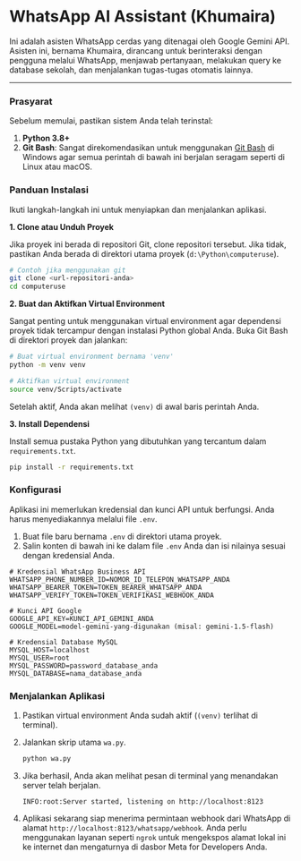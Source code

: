 # WhatsApp AI Assistant (Khumaira)

Ini adalah asisten WhatsApp cerdas yang ditenagai oleh Google Gemini API. Asisten ini, bernama Khumaira, dirancang untuk berinteraksi dengan pengguna melalui WhatsApp, menjawab pertanyaan, melakukan query ke database sekolah, dan menjalankan tugas-tugas otomatis lainnya.

---

### Prasyarat

Sebelum memulai, pastikan sistem Anda telah terinstal:

1.  **Python 3.8+**
2.  **Git Bash**: Sangat direkomendasikan untuk menggunakan [Git Bash](https://git-scm.com/downloads/) di Windows agar semua perintah di bawah ini berjalan seragam seperti di Linux atau macOS.

### Panduan Instalasi

Ikuti langkah-langkah ini untuk menyiapkan dan menjalankan aplikasi.

**1. Clone atau Unduh Proyek**

Jika proyek ini berada di repositori Git, clone repositori tersebut. Jika tidak, pastikan Anda berada di direktori utama proyek (`d:\Python\computeruse`).

```bash
# Contoh jika menggunakan git
git clone <url-repositori-anda>
cd computeruse
```

**2. Buat dan Aktifkan Virtual Environment**

Sangat penting untuk menggunakan virtual environment agar dependensi proyek tidak tercampur dengan instalasi Python global Anda. Buka Git Bash di direktori proyek dan jalankan:

```bash
# Buat virtual environment bernama 'venv'
python -m venv venv

# Aktifkan virtual environment
source venv/Scripts/activate
```

Setelah aktif, Anda akan melihat `(venv)` di awal baris perintah Anda.

**3. Install Dependensi**

Install semua pustaka Python yang dibutuhkan yang tercantum dalam `requirements.txt`.

```bash
pip install -r requirements.txt
```

### Konfigurasi

Aplikasi ini memerlukan kredensial dan kunci API untuk berfungsi. Anda harus menyediakannya melalui file `.env`.

1.  Buat file baru bernama `.env` di direktori utama proyek.
2.  Salin konten di bawah ini ke dalam file `.env` Anda dan isi nilainya sesuai dengan kredensial Anda.

```env
# Kredensial WhatsApp Business API
WHATSAPP_PHONE_NUMBER_ID=NOMOR_ID_TELEPON_WHATSAPP_ANDA
WHATSAPP_BEARER_TOKEN=TOKEN_BEARER_WHATSAPP_ANDA
WHATSAPP_VERIFY_TOKEN=TOKEN_VERIFIKASI_WEBHOOK_ANDA

# Kunci API Google
GOOGLE_API_KEY=KUNCI_API_GEMINI_ANDA
GOOGLE_MODEL=model-gemini-yang-digunakan (misal: gemini-1.5-flash)

# Kredensial Database MySQL
MYSQL_HOST=localhost
MYSQL_USER=root
MYSQL_PASSWORD=password_database_anda
MYSQL_DATABASE=nama_database_anda
```

### Menjalankan Aplikasi

1.  Pastikan virtual environment Anda sudah aktif (`(venv)` terlihat di terminal).
2.  Jalankan skrip utama `wa.py`.

    ```bash
    python wa.py
    ```

3.  Jika berhasil, Anda akan melihat pesan di terminal yang menandakan server telah berjalan.

    ```
    INFO:root:Server started, listening on http://localhost:8123
    ```

4.  Aplikasi sekarang siap menerima permintaan webhook dari WhatsApp di alamat `http://localhost:8123/whatsapp/webhook`. Anda perlu menggunakan layanan seperti `ngrok` untuk mengekspos alamat lokal ini ke internet dan mengaturnya di dasbor Meta for Developers Anda.
